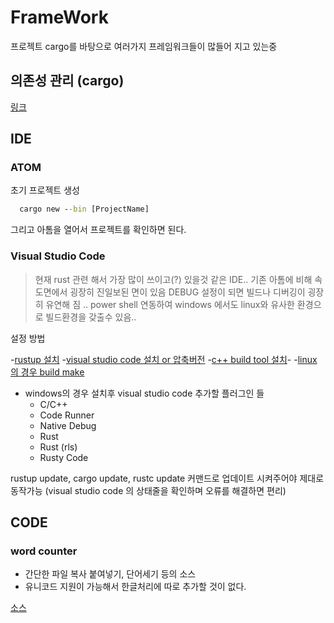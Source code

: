 # FrameWork

프로젝트 cargo를 바탕으로 여러가지 프레임워크들이 많들어 지고 있는중

## 의존성 관리 (cargo)

[링크](https://crates.io/)

## IDE

### ATOM

초기 프로젝트 생성

```cmd
  cargo new --bin [ProjectName]
```

그리고 아톰을 열어서 프로젝트를 확인하면 된다.

### Visual Studio Code

>현재 rust 관련 해서 가장 많이 쓰이고(?) 있을것 같은 IDE..
>기존 아톰에 비해 속도면에서 굉장히 진일보된 면이 있음 DEBUG 설정이 되면 빌드나 디버깅이 굉장히 유연해 짐 ..
>power shell 연동하여 windows 에서도 linux와 유사한 환경으로 빌드환경을 갖출수 있음..


설정 방법

-[rustup 설치](https://rustup.rs/)
-[visual studio code 설치 or 압축버전](https://code.visualstudio.com/)
-[c++ build tool 설치](https://visualstudio.microsoft.com/ko/visual-cpp-build-tools/?rr=https%3A%2F%2Fgithub.com%2F)-
-[linux 의 경우 build make](https://sagiegurari.github.io/cargo-make/)
- windows의 경우 설치후 visual studio code 추가할 플러그인 들
  - C/C++
  - Code Runner
  - Native Debug
  - Rust
  - Rust (rls)
  - Rusty Code

rustup update, cargo update, rustc update 커맨드로 업데이트 시켜주어야 제대로 동작가능 
(visual studio code 의 상태줄을 확인하며 오류를 해결하면 편리)

## CODE

### word counter

- 간단한 파일 복사 붙여넣기, 단어세기 등의 소스
- 유니코드 지원이 가능해서 한글처리에 따로 추가할 것이 없다.

[소스](https://github.com/sipubot/WIKI/blob/master/Compiler/Rust/word_counter.rs)

